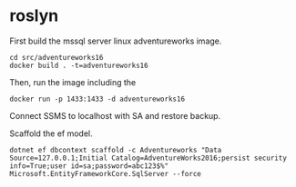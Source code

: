 # roslyn
First build the mssql server linux adventureworks image.

```
cd src/adventureworks16
docker build . -t=adventureworks16
```
Then, run the image including the 
```
docker run -p 1433:1433 -d adventureworks16
```
Connect SSMS to localhost with SA and restore backup.

Scaffold the ef model.
```
dotnet ef dbcontext scaffold -c Adventureworks "Data Source=127.0.0.1;Initial Catalog=AdventureWorks2016;persist security info=True;user id=sa;password=abc123$%" Microsoft.EntityFrameworkCore.SqlServer --force
```